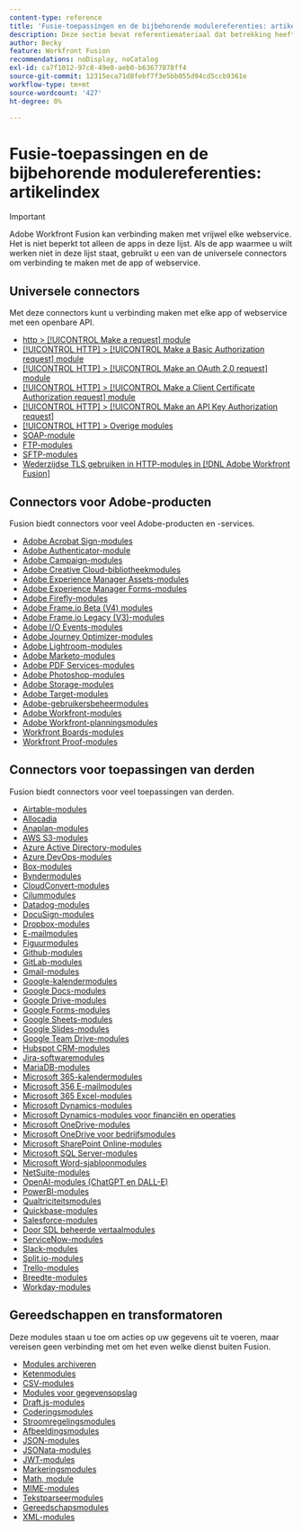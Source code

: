 ```yaml
---
content-type: reference
title: 'Fusie-toepassingen en de bijbehorende modulereferenties: artikelindex'
description: Deze sectie bevat referentiemateriaal dat betrekking heeft op het configureren van specifieke modules in Adobe Workfront Fusion.
author: Becky
feature: Workfront Fusion
recommendations: noDisplay, noCatalog
exl-id: ca7f1012-97c8-49e0-aeb0-b63677878ff4
source-git-commit: 12315eca71d8febf7f3e5bb055d94cd5ccb9361e
workflow-type: tm+mt
source-wordcount: '427'
ht-degree: 0%

---
```


# Fusie-toepassingen en de bijbehorende modulereferenties: artikelindex

>[!IMPORTANT]
>
>Adobe Workfront Fusion kan verbinding maken met vrijwel elke webservice. Het is niet beperkt tot alleen de apps in deze lijst. Als de app waarmee u wilt werken niet in deze lijst staat, gebruikt u een van de universele connectors om verbinding te maken met de app of webservice.

## Universele connectors

Met deze connectors kunt u verbinding maken met elke app of webservice met een openbare API.

* [http > [!UICONTROL Make a request] module](/help/workfront-fusion/references/apps-and-modules/universal-connectors/http-module-make-a-request.md)
* [[!UICONTROL HTTP] > [!UICONTROL Make a Basic Authorization request] module](/help/workfront-fusion/references/apps-and-modules/universal-connectors/http-module-make-a-basic-auth-request.md)
* [[!UICONTROL HTTP] > [!UICONTROL Make an OAuth 2.0 request] module](/help/workfront-fusion/references/apps-and-modules/universal-connectors/http-module-make-an-oauth-2-request.md)
* [[!UICONTROL HTTP] > [!UICONTROL Make a Client Certificate Authorization request] module](/help/workfront-fusion/references/apps-and-modules/universal-connectors/http-module-make-a-client-cert-auth-request.md)
* [[!UICONTROL HTTP] > [!UICONTROL Make an API Key Authorization request]](/help/workfront-fusion/references/apps-and-modules/universal-connectors/http-module-make-an-api-key-auth-request.md)
* [[!UICONTROL HTTP] > Overige modules](/help/workfront-fusion/references/apps-and-modules/universal-connectors/http-modules.md)
* [SOAP-module](/help/workfront-fusion/references/apps-and-modules/universal-connectors/soap-module.md)
* [FTP-modules](/help/workfront-fusion/references/apps-and-modules/universal-connectors/ftp-modules.md)
* [SFTP-modules](/help/workfront-fusion/references/apps-and-modules/universal-connectors/sftp.md)
* [Wederzijdse TLS gebruiken in HTTP-modules in  [!DNL Adobe Workfront Fusion]](/help/workfront-fusion/references/apps-and-modules/universal-connectors/use-mtls-in-http-modules.md)

## Connectors voor Adobe-producten

Fusion biedt connectors voor veel Adobe-producten en -services.

* [Adobe Acrobat Sign-modules](/help/workfront-fusion/references/apps-and-modules/adobe-connectors/adobe-sign-modules.md)
* [Adobe Authenticator-module](/help/workfront-fusion/references/apps-and-modules/adobe-connectors/adobe-authenticator-modules.md)
* [Adobe Campaign-modules](/help/workfront-fusion/references/apps-and-modules/adobe-connectors/adobe-campaign-classic-connector.md)
* [Adobe Creative Cloud-bibliotheekmodules](/help/workfront-fusion/references/apps-and-modules/adobe-connectors/creative-cloud-libraries-modules.md)
* [Adobe Experience Manager Assets-modules](/help/workfront-fusion/references/apps-and-modules/adobe-connectors/aem-assets-modules.md)
* [Adobe Experience Manager Forms-modules](/help/workfront-fusion/references/apps-and-modules/adobe-connectors/aem-forms-modules.md)
* [Adobe Firefly-modules](/help/workfront-fusion/references/apps-and-modules/adobe-connectors/adobe-firefly-modules.md)
* [Adobe Frame.io Beta (V4) modules](/help/workfront-fusion/references/apps-and-modules/adobe-connectors/frame-io-modules.md)
* [Adobe Frame.io Legacy (V3)-modules](/help/workfront-fusion/references/apps-and-modules/adobe-connectors/frame-io-modules.md)
* [Adobe I/O Events-modules](/help/workfront-fusion/references/apps-and-modules/adobe-connectors/adobe-io-events-modules.md)
* [Adobe Journey Optimizer-modules](/help/workfront-fusion/references/apps-and-modules/adobe-connectors/adobe-journey-optimizer-modules.md)
* [Adobe Lightroom-modules](/help/workfront-fusion/references/apps-and-modules/adobe-connectors/adobe-lightroom-modules.md)
* [Adobe Marketo-modules](/help/workfront-fusion/references/apps-and-modules/adobe-connectors/adobe-marketo-modules.md)
* [Adobe PDF Services-modules](/help/workfront-fusion/references/apps-and-modules/adobe-connectors/pdf-modules.md)
* [Adobe Photoshop-modules](/help/workfront-fusion/references/apps-and-modules/adobe-connectors/adobe-photoshop-modules.md)
* [Adobe Storage-modules](/help/workfront-fusion/references/apps-and-modules/adobe-connectors/adobe-storage-modules.md)
* [Adobe Target-modules](/help/workfront-fusion/references/apps-and-modules/adobe-connectors/adobe-target-modules.md)
* [Adobe-gebruikersbeheermodules](/help/workfront-fusion/references/apps-and-modules/adobe-connectors/adobe-user-management-modules.md)
* [Adobe Workfront-modules](/help/workfront-fusion/references/apps-and-modules/adobe-connectors/workfront-modules.md)
* [Adobe Workfront-planningsmodules](/help/workfront-fusion/references/apps-and-modules/adobe-connectors/workfront-planning-modules.md)
* [Workfront Boards-modules](/help/workfront-fusion/references/apps-and-modules/adobe-connectors/workfront-boards-modules.md)
* [Workfront Proof-modules](/help/workfront-fusion/references/apps-and-modules/adobe-connectors/workfront-proof-modules.md)

## Connectors voor toepassingen van derden

Fusion biedt connectors voor veel toepassingen van derden.

* [Airtable-modules](/help/workfront-fusion/references/apps-and-modules/third-party-connectors/airtable-modules.md)
* [Allocadia](/help/workfront-fusion/references/apps-and-modules/third-party-connectors/allocadia-modules.md)
* [Anaplan-modules](/help/workfront-fusion/references/apps-and-modules/third-party-connectors/anaplan-modules.md)
* [AWS S3-modules](/help/workfront-fusion/references/apps-and-modules/third-party-connectors/aws-s3-modules.md)
* [Azure Active Directory-modules](/help/workfront-fusion/references/apps-and-modules/third-party-connectors/azure-ad-modules.md)
* [Azure DevOps-modules](/help/workfront-fusion/references/apps-and-modules/third-party-connectors/azure-dev-ops.md)
* [Box-modules](/help/workfront-fusion/references/apps-and-modules/third-party-connectors/box-modules.md)
* [Byndermodules](/help/workfront-fusion/references/apps-and-modules/third-party-connectors/bynder-modules.md)
* [CloudConvert-modules](/help/workfront-fusion/references/apps-and-modules/third-party-connectors/cloud-convert-modules.md)
* [Cilummodules](/help/workfront-fusion/references/apps-and-modules/third-party-connectors/cvent-modules.md)
* [Datadog-modules](/help/workfront-fusion/references/apps-and-modules/third-party-connectors/datadog-modules.md)
* [DocuSign-modules](/help/workfront-fusion/references/apps-and-modules/third-party-connectors/docusign-modules.md)
* [Dropbox-modules](/help/workfront-fusion/references/apps-and-modules/third-party-connectors/dropbox-modules.md)
* [E-mailmodules](/help/workfront-fusion/references/apps-and-modules/third-party-connectors/email-modules.md)
* [Figuurmodules](/help/workfront-fusion/references/apps-and-modules/third-party-connectors/figma-modules.md)
* [Github-modules](/help/workfront-fusion/references/apps-and-modules/third-party-connectors/github.md)
* [GitLab-modules](/help/workfront-fusion/references/apps-and-modules/third-party-connectors/gitlab-modules.md)
* [Gmail-modules](/help/workfront-fusion/references/apps-and-modules/third-party-connectors/gmail-modules.md)
* [Google-kalendermodules](/help/workfront-fusion/references/apps-and-modules/third-party-connectors/google-calendar-modules.md)
* [Google Docs-modules](/help/workfront-fusion/references/apps-and-modules/third-party-connectors/google-docs-modules.md)
* [Google Drive-modules](/help/workfront-fusion/references/apps-and-modules/third-party-connectors/google-drive-modules.md)
* [Google Forms-modules](/help/workfront-fusion/references/apps-and-modules/third-party-connectors/google-forms-modules.md)
* [Google Sheets-modules](/help/workfront-fusion/references/apps-and-modules/third-party-connectors/google-sheets-modules.md)
* [Google Slides-modules](/help/workfront-fusion/references/apps-and-modules/third-party-connectors/google-slides-modules.md)
* [Google Team Drive-modules](/help/workfront-fusion/references/apps-and-modules/third-party-connectors/google-team-drive-modules.md)
* [Hubspot CRM-modules](/help/workfront-fusion/references/apps-and-modules/third-party-connectors/hubspot-crm-modules.md)
* [Jira-softwaremodules](/help/workfront-fusion/references/apps-and-modules/third-party-connectors/jira-software-modules.md)
* [MariaDB-modules](/help/workfront-fusion/references/apps-and-modules/third-party-connectors/mariadb-modules.md)
* [Microsoft 365-kalendermodules](/help/workfront-fusion/references/apps-and-modules/third-party-connectors/microsoft-365-calendar-modules.md)
* [Microsoft 356 E-mailmodules](/help/workfront-fusion/references/apps-and-modules/third-party-connectors/microsoft-365-email-modules.md)
* [Microsoft 365 Excel-modules](/help/workfront-fusion/references/apps-and-modules/third-party-connectors/microsoft-365-excel-modules.md)
* [Microsoft Dynamics-modules](/help/workfront-fusion/references/apps-and-modules/third-party-connectors/microsoft-dynamics-365-modules.md)
* [Microsoft Dynamics-modules voor financiën en operaties](/help/workfront-fusion/references/apps-and-modules/third-party-connectors/dynamics-finance-operations-modules.md)
* [Microsoft OneDrive-modules](/help/workfront-fusion/references/apps-and-modules/third-party-connectors/microsoft-onedrive-modules.md)
* [Microsoft OneDrive voor bedrijfsmodules](/help/workfront-fusion/references/apps-and-modules/third-party-connectors/microsoft-onedrive-for-business-modules.md)
* [Microsoft SharePoint Online-modules](/help/workfront-fusion/references/apps-and-modules/third-party-connectors/sharepoint-modules.md)
* [Microsoft SQL Server-modules](/help/workfront-fusion/references/apps-and-modules/third-party-connectors/microsoft-sql-server-modules.md)
* [Microsoft Word-sjabloonmodules](/help/workfront-fusion/references/apps-and-modules/third-party-connectors/microsoft-word-templates-modules.md)
* [NetSuite-modules](/help/workfront-fusion/references/apps-and-modules/third-party-connectors/netsuite.md)
* [OpenAI-modules (ChatGPT en DALL-E)](/help/workfront-fusion/references/apps-and-modules/third-party-connectors/openai-chatgpt-modules.md)
* [PowerBI-modules](/help/workfront-fusion/references/apps-and-modules/third-party-connectors/powerbi-modules.md)
* [Qualtriciteitsmodules](/help/workfront-fusion/references/apps-and-modules/third-party-connectors/qualtrics-modules.md)
* [Quickbase-modules](/help/workfront-fusion/references/apps-and-modules/third-party-connectors/quickbase-modules.md)
* [Salesforce-modules](/help/workfront-fusion/references/apps-and-modules/third-party-connectors/salesforce-modules.md)
* [Door SDL beheerde vertaalmodules](/help/workfront-fusion/references/apps-and-modules/third-party-connectors/sdl-managed-translation-modules.md)
* [ServiceNow-modules](/help/workfront-fusion/references/apps-and-modules/third-party-connectors/servicenow-modules.md)
* [Slack-modules](/help/workfront-fusion/references/apps-and-modules/third-party-connectors/slack-modules.md)
* [Split.io-modules](/help/workfront-fusion/references/apps-and-modules/third-party-connectors/split-io-modules.md)
* [Trello-modules](/help/workfront-fusion/references/apps-and-modules/third-party-connectors/trello-modules.md)
* [Breedte-modules](/help/workfront-fusion/references/apps-and-modules/third-party-connectors/widen-modules.md)
* [Workday-modules](/help/workfront-fusion/references/apps-and-modules/third-party-connectors/workday-modules.md)


## Gereedschappen en transformatoren

Deze modules staan u toe om acties op uw gegevens uit te voeren, maar vereisen geen verbinding met om het even welke dienst buiten Fusion.

* [Modules archiveren](/help/workfront-fusion/references/apps-and-modules/tools-and-transformers/archive-modules.md)
* [Ketenmodules](/help/workfront-fusion/references/apps-and-modules/tools-and-transformers/chain-modules.md)
* [CSV-modules](/help/workfront-fusion/references/apps-and-modules/tools-and-transformers/csv.md)
* [Modules voor gegevensopslag](/help/workfront-fusion/references/apps-and-modules/tools-and-transformers/data-store-modules.md)
* [Draft.js-modules](/help/workfront-fusion/references/apps-and-modules/tools-and-transformers/draft-js-modules.md)
* [Coderingsmodules](/help/workfront-fusion/references/apps-and-modules/tools-and-transformers/encryptor-modules.md)
* [Stroomregelingsmodules](/help/workfront-fusion/references/apps-and-modules/tools-and-transformers/flow-control.md)
* [Afbeeldingsmodules](/help/workfront-fusion/references/apps-and-modules/tools-and-transformers/image-module.md)
* [JSON-modules](/help/workfront-fusion/references/apps-and-modules/tools-and-transformers/json-modules.md)
* [JSONata-modules](/help/workfront-fusion/references/apps-and-modules/tools-and-transformers/jsonata-module.md)
* [JWT-modules](/help/workfront-fusion/references/apps-and-modules/tools-and-transformers/jwt-modules.md)
* [Markeringsmodules](/help/workfront-fusion/references/apps-and-modules/tools-and-transformers/markdown-modules.md)
* [Math, module](/help/workfront-fusion/references/apps-and-modules/tools-and-transformers/math-module.md)
* [MIME-modules](/help/workfront-fusion/references/apps-and-modules/tools-and-transformers/mime.md)
* [Tekstparseermodules](/help/workfront-fusion/references/apps-and-modules/tools-and-transformers/text-parser.md)
* [Gereedschapsmodules](/help/workfront-fusion/references/apps-and-modules/tools-and-transformers/tools-modules.md)
* [XML-modules](/help/workfront-fusion/references/apps-and-modules/tools-and-transformers/xml-modules.md)
